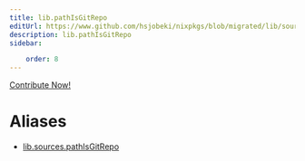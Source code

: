 ```yaml
---
title: lib.pathIsGitRepo
editUrl: https://www.github.com/hsjobeki/nixpkgs/blob/migrated/lib/sources.nix#L173C19
description: lib.pathIsGitRepo
sidebar:

    order: 8
---
```


<a href="https://www.github.com/hsjobeki/nixpkgs/blob/migrated/lib/sources.nix#L173C19">Contribute Now!</a>


# Aliases

- [lib.sources.pathIsGitRepo](/nix-doc-comments/reference/lib/sources/lib-sources-pathisgitrepo)


